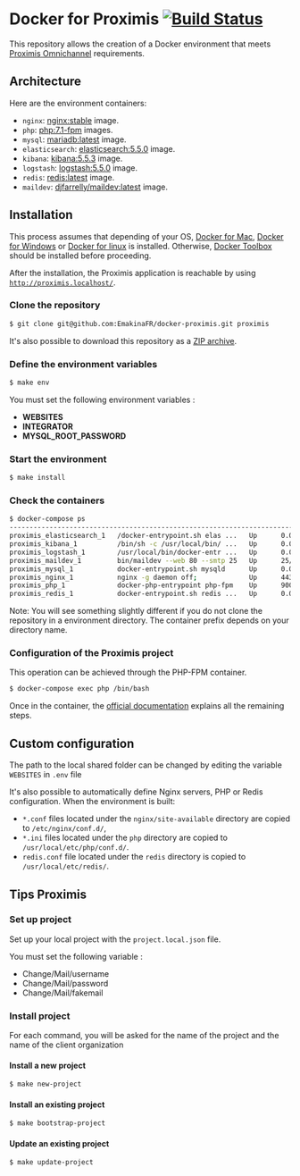# Docker for Proximis [![Build Status](https://travis-ci.org/EmakinaFR/docker-proximis.svg?branch=master)](https://travis-ci.org/EmakinaFR/docker-proximis)

This repository allows the creation of a Docker environment that meets
[Proximis Omnichannel](https://www.proximis.com/) requirements.

## Architecture

Here are the environment containers:

* `nginx`: [nginx:stable](https://hub.docker.com/_/nginx/) image.
* `php`: [php:7.1-fpm](https://hub.docker.com/_/php/) images.
* `mysql`: [mariadb:latest](https://hub.docker.com/_/mariadb/) image.
* `elasticsearch`: [elasticsearch:5.5.0](https://www.docker.elastic.co/) image.
* `kibana`: [kibana:5.5.3](https://www.docker.elastic.co/) image.
* `logstash`: [logstash:5.5.0](https://www.docker.elastic.co/) image.
* `redis`: [redis:latest](https://hub.docker.com/_/redis/) image.
* `maildev`: [djfarrelly/maildev:latest](https://hub.docker.com/r/djfarrelly/maildev/) image.

## Installation

This process assumes that depending of your OS, [Docker for Mac](https://www.docker.com/products/docker#/mac), [Docker for Windows](https://www.docker.com/products/docker#/windows) or [Docker for linux](https://www.docker.com/products/docker#/linux) is installed.
Otherwise, [Docker Toolbox](https://www.docker.com/toolbox) should be installed before proceeding.

After the installation, the Proximis application is reachable by using [`http://proximis.localhost/`](http://proximis.localhost/).

### Clone the repository

```bash
$ git clone git@github.com:EmakinaFR/docker-proximis.git proximis
```

It's also possible to download this repository as a
[ZIP archive](https://github.com/EmakinaFR/docker-proximis/archive/master.zip).

### Define the environment variables

```bash
$ make env
```

You must set the following environment variables :
 - __WEBSITES__
 - __INTEGRATOR__
 - __MYSQL_ROOT_PASSWORD__

### Start the environment

```bash
$ make install
```

### Check the containers

```bash
$ docker-compose ps
------------------------------------------------------------------------------------------------------------------------
proximis_elasticsearch_1   /docker-entrypoint.sh elas ...   Up      0.0.0.0:9200->9200/tcp, 0.0.0.0:9300->9300/tcp
proximis_kibana_1          /bin/sh -c /usr/local/bin/ ...   Up      0.0.0.0:5601->5601/tcp
proximis_logstash_1        /usr/local/bin/docker-entr ...   Up      0.0.0.0:5000->5000/tcp, 5044/tcp, 9600/tcp
proximis_maildev_1         bin/maildev --web 80 --smtp 25   Up      25/tcp, 0.0.0.0:1080->80/tcp
proximis_mysql_1           docker-entrypoint.sh mysqld      Up      0.0.0.0:3306->3306/tcp
proximis_nginx_1           nginx -g daemon off;             Up      443/tcp, 0.0.0.0:80->80/tcp
proximis_php_1             docker-php-entrypoint php-fpm    Up      9000/tcp
proximis_redis_1           docker-entrypoint.sh redis ...   Up      0.0.0.0:6379->6379/tcp
```

Note: You will see something slightly different if you do not clone the repository in a environment directory. The container prefix depends on your directory name.

### Configuration of the Proximis project

This operation can be achieved through the PHP-FPM container.

```bash
$ docker-compose exec php /bin/bash
```

Once in the container, the [official documentation](http://doc.omn.proximis.com/) explains all the remaining steps.

## Custom configuration

The path to the local shared folder can be changed by editing the variable `WEBSITES` in `.env` file

It's also possible to automatically define Nginx servers, PHP or Redis configuration. When the environment is built:

* `*.conf` files located under the `nginx/site-available` directory are copied to `/etc/nginx/conf.d/`,
* `*.ini` files located under the `php` directory are copied to `/usr/local/etc/php/conf.d/`.
* `redis.conf` file located under the `redis` directory is copied to `/usr/local/etc/redis/`.

## Tips Proximis

### Set up project

Set up your local project with the `project.local.json` file.
 
You must set the following variable :
 - Change/Mail/username
 - Change/Mail/password
 - Change/Mail/fakemail
 
### Install project

For each command, you will be asked for the name of the project and the name of the client organization

#### Install a new project
```bash
$ make new-project
```

#### Install an existing project
```bash
$ make bootstrap-project
```

#### Update an existing project
```bash
$ make update-project
```